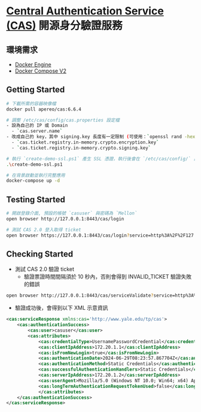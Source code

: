 # [Central Authentication Service (CAS)](https://github.com/apereo/cas) 開源身分驗證服務

## 環境需求

- [Docker Engine](https://docs.docker.com/install/)
- [Docker Compose V2](https://docs.docker.com/compose/cli-command/)

## Getting Started

```bash
# 下載所需的容器映像檔
docker pull apereo/cas:6.6.4

# 調整 /etc/cas/config/cas.properties 設定檔
- 設為自己的 IP 或 Domain
  - `cas.server.name`
- 改成自己的 key，其中 signing.key 長度有一定限制 (可使用：`openssl rand -hex 64` 指令產出)
  - `cas.ticket.registry.in-memory.crypto.encryption.key`
  - `cas.ticket.registry.in-memory.crypto.signing.key`

# 執行 `create-demo-ssl.ps1` 產生 SSL 憑證，執行後會在 `/etc/cas/config/` 目錄下看到 `server.keystore` 檔案
.\create-demo-ssl.ps1

# 在背景啟動並執行完整應用
docker-compose up -d
```

## Testing Started

``` bash
# 開啟登錄介面, 預設的帳號 `casuser` 與密碼為 `Mellon`
open browser http://127.0.0.1:8443/cas/login

# 測試 CAS 2.0 登入取得 ticket
open browser https://127.0.0.1:8443/cas/login?service=http%3A%2F%2F127.0.0.1%2FDemoSite
```

## Checking Started

- 測試 CAS 2.0 驗證 ticket
  - 驗證票證時間間隔須於 10 秒內，否則會得到 INVALID_TICKET 驗證失敗的錯誤

``` bash
open browser http://127.0.0.1:8443/cas/serviceValidate?service=http%3A%2F%2F127.0.0.1%2FDemoSite&ticket=ST-1-Zd9F-HIGRA9rHGqKB123vhDovTk-aa153bce8242
```

- 驗證成功後，會得到以下 XML 示意資訊

``` xml
<cas:serviceResponse xmlns:cas='http://www.yale.edu/tp/cas'>
    <cas:authenticationSuccess>
        <cas:user>casuser</cas:user>
        <cas:attributes>
            <cas:credentialType>UsernamePasswordCredential</cas:credentialType>
            <cas:clientIpAddress>172.20.1.1</cas:clientIpAddress>
            <cas:isFromNewLogin>true</cas:isFromNewLogin>
            <cas:authenticationDate>2024-06-29T08:23:57.867704Z</cas:authenticationDate>
            <cas:authenticationMethod>Static Credentials</cas:authenticationMethod>
            <cas:successfulAuthenticationHandlers>Static Credentials</cas:successfulAuthenticationHandlers>
            <cas:serverIpAddress>172.20.1.2</cas:serverIpAddress>
            <cas:userAgent>Mozilla/5.0 (Windows NT 10.0; Win64; x64) AppleWebKit/517.36 (KHTML, like Gecko) Chrome/116.0.0.0 Safari/537.36 Edg/126.0.0.0</cas:userAgent>
            <cas:longTermAuthenticationRequestTokenUsed>false</cas:longTermAuthenticationRequestTokenUsed>
            </cas:attributes>
    </cas:authenticationSuccess>
</cas:serviceResponse>
```
